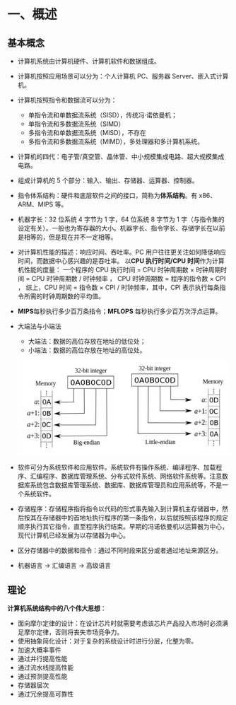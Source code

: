 # 一、概述

## 基本概念

- 计算机系统由计算机硬件、计算机软件和数据组成。
- 计算机按照应用场景可以分为：个人计算机 PC、服务器 Server、嵌入式计算机。
- 计算机按照指令和数据流可以分为：

  - 单指令流和单数据流系统（SISD），传统冯·诺依曼机；
  - 单指令流和多数据流系统（SIMD）
  - 多指令流和单数据流系统（MISD），不存在
  - 多指令流和多数据流系统（MIMD），多处理器和多计算机系统。

- 计算机的四代：电子管/真空管、晶体管、中小规模集成电路、超大规模集成电路。

- 组成计算机的 5 个部分：输入、输出、存储器、运算器、控制器。

- 指令体系结构：硬件和底层软件之间的接口，简称为**体系结构**。有 x86、ARM、MIPS 等。

- 机器字长：32 位系统 4 字节为 1 字，64 位系统 8 字节为 1 字（与指令集的设定有关）。一般也为寄存器的大小。机器字长、指令字长、存储字长在以前是相等的，但是现在并不一定相等。

- 对计算机性能的描述：响应时间、吞吐率。PC 用户往往更关注如何降低响应时间，而数据中心感兴趣的是吞吐率。
  以**CPU 执行时间/CPU 时间**作为计算机性能的度量：
  一个程序的 CPU 执行时间 = CPU 时钟周期数 $\times$ 时钟周期时间 = CPU 时钟周期数 $/$ 时钟频率 ，
  CPU 时钟周期数 = 程序的指令数 $\times$ CPI ，
  综上，CPU 时间 = 指令数 $\times$ CPI $/$ 时钟频率，其中，CPI 表示执行每条指令所需的时钟周期数的平均值。

- **MIPS**每秒执行多少百万条指令；**MFLOPS** 每秒执行多少百万次浮点运算。

- 大端法与小端法

  - 大端法：数据的高位存放在地址的低位处；
  - 小端法：数据的高位存放在地址的高位处。

  ![](./assets/big-endian-and-little-endian.jpg)

- 软件可分为系统软件和应用软件。系统软件有操作系统、编译程序、加载程序、汇编程序、数据库管理系统、分布式软件系统、网络软件系统等。注意数据库系统包含数据库管理系统、数据库、数据库管理员和应用系统等，不是一个系统软件。

- 存储程序：存储程序指将指令以代码的形式事先输入到计算机主存储器中，然后按其在存储器中的首地址执行程序的第一条指令，以后就按照该程序的规定顺序执行其它指令，直至程序执行结束。早期的冯诺依曼机以运算器为中心，现代计算机已经发展为以存储器为中心。

- 区分存储器中的数据和指令：通过不同时段来区分或者通过地址来源区分。

- 机器语言 -> 汇编语言 -> 高级语言

## 理论

**计算机系统结构中的八个伟大思想**：

- 面向摩尔定律的设计：在设计芯片时就需要考虑该芯片产品投入市场时必须满足摩尔定律，否则将丧失市场竞争力。
- 使用抽象简化设计：对于复杂的系统设计时进行分层，化整为零。
- 加速大概率事件
- 通过并行提高性能
- 通过流水线提高性能
- 通过预测提高性能
- 存储器层次
- 通过冗余提高可靠性
